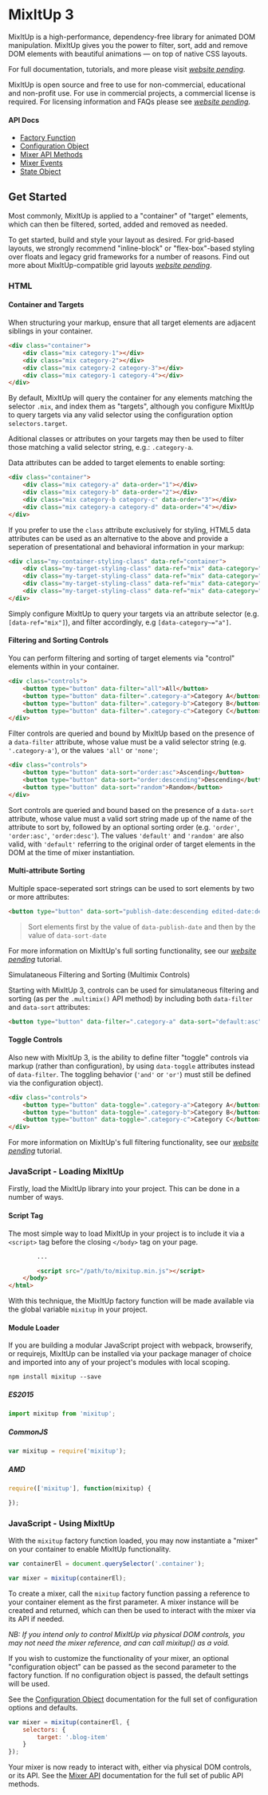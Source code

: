 # MixItUp 3

MixItUp is a high-performance, dependency-free library for animated DOM manipulation. MixItUp gives you the power to filter, sort, add and remove DOM elements with beautiful animations — on top of native CSS layouts.

For full documentation, tutorials, and more please visit [_website pending_](pending).

MixItUp is open source and free to use for non-commercial, educational and non-profit use. For use in commercial projects, a commercial license is required. For licensing information and FAQs please see [_website pending_](pending).

#### API Docs

- [Factory Function](./docs/mixitup.md)
- [Configuration Object](./docs/mixitup.Config.md)
- [Mixer API Methods](./docs/mixitup.Mixer.md)
- [Mixer Events](./docs/mixitup.Events.md)
- [State Object](./docs/mixitup.State.md)

## Get Started

Most commonly, MixItUp is applied to a "container" of "target" elements, which can then be filtered, sorted, added and removed as needed.

To get started, build and style your layout as desired. For grid-based layouts, we strongly recommend "inline-block" or "flex-box"-based styling over floats and legacy grid frameworks for a number of reasons. Find out more about MixItUp-compatible grid layouts [_website pending_]().

### HTML

#### Container and Targets

When structuring your markup, ensure that all target elements are adjacent siblings in your container.

```html
<div class="container">
    <div class="mix category-1"></div>
    <div class="mix category-2"></div>
    <div class="mix category-2 category-3"></div>
    <div class="mix category-1 category-4"></div>
</div>
```

By default, MixItUp will query the container for any elements matching the selector `.mix`, and index them as "targets", although you configure MixItUp to query targets via any valid selector using the configuration option `selectors.target`.

Aditional classes or attributes on your targets may then be used to filter those matching a valid selector string, e.g.: `.category-a`.

Data attributes can be added to target elements to enable sorting:

```html
<div class="container">
    <div class="mix category-a" data-order="1"></div>
    <div class="mix category-b" data-order="2"></div>
    <div class="mix category-b category-c" data-order="3"></div>
    <div class="mix category-a category-d" data-order="4"></div>
</div>
```

If you prefer to use the `class` attribute exclusively for styling, HTML5 data attributes can be used as an alternative to the above and provide a seperation of presentational and behavioral information in your markup:

```html
<div class="my-container-styling-class" data-ref="container">
    <div class="my-target-styling-class" data-ref="mix" data-category="a" data-order="1"></div>
    <div class="my-target-styling-class" data-ref="mix" data-category="b" data-order="2"></div>
    <div class="my-target-styling-class" data-ref="mix" data-category="b c" data-order="3"></div>
    <div class="my-target-styling-class" data-ref="mix" data-category="a d" data-order="4"></div>
</div>
```

Simply configure MixItUp to query your targets via an attribute selector (e.g. `[data-ref="mix"]`), and filter accordingly, e.g `[data-category~="a"]`.

#### Filtering and Sorting Controls

You can perform filtering and sorting of target elements via "control" elements within in your container.

```html
<div class="controls">
    <button type="button" data-filter="all">All</button>
    <button type="button" data-filter=".category-a">Category A</button>
    <button type="button" data-filter=".category-b">Category B</button>
    <button type="button" data-filter=".category-c">Category C</button>
</div>
```

Filter controls are queried and bound by MixItUp based on the presence of a `data-filter` attribute, whose value must be a valid selector string (e.g. `'.category-a'`), or the values `'all'` or `'none'`;

```html
<div class="controls">
    <button type="button" data-sort="order:asc">Ascending</button>
    <button type="button" data-sort="order:descending">Descending</button>
    <button type="button" data-sort="random">Random</button>
</div>
```

Sort controls are queried and bound based on the presence of a `data-sort` attribute, whose value must a valid sort string made up of the name of the attribute to sort by, followed by an optional sorting order (e.g. `'order'`, `'order:asc'`, `'order:desc'`). The values `'default'` and `'random'` are also valid, with `'default'` referring to the original order of target elements in the DOM at the time of mixer instantiation.

#### Multi-attribute Sorting

Multiple space-seperated sort strings can be used to sort elements by two or more attributes:

```html
<button type="button" data-sort="publish-date:descending edited-date:descending">Publish date / Descending</button>
```
> Sort elements first by the value of `data-publish-date` and then by the value of `data-sort-date`

For more information on MixItUp's full sorting functionality, see our [_website pending_]() tutorial.

Simulataneous Filtering and Sorting (Multimix Controls)

Starting with MixItUp 3, controls can be used for simulataneous filtering and sorting (as per the `.multimix()` API method) by including both `data-filter` and `data-sort` attributes:

``` html
<button type="button" data-filter=".category-a" data-sort="default:asc">Category A / Ascending</button>
```

#### Toggle Controls

Also new with MixItUp 3, is the ability to define filter "toggle" controls via markup (rather than configuration), by using `data-toggle` attributes instead of `data-filter`. The toggling behavior (`'and'` or `'or'`) must still be defined via the configuration object).

```html
<div class="controls">
    <button type="button" data-toggle=".category-a">Category A</button>
    <button type="button" data-toggle=".category-b">Category B</button>
    <button type="button" data-toggle=".category-c">Category C</button>
</div>
```

For more information on MixItUp's full filtering functionality, see our [_website pending_]() tutorial.

### JavaScript - Loading MixItUp

Firstly, load the MixItUp library into your project. This can be done in a number of ways.

#### Script Tag

The most simple way to load MixItUp in your project is to include it via a `<script>` tag before the closing `</body>` tag on your page.

```html
        ...

        <script src="/path/to/mixitup.min.js"></script>
    </body>
</html>
```

With this technique, the MixItUp factory function will be made available via the global variable `mixitup` in your project.

#### Module Loader

If you are building a modular JavaScript project with webpack, browserify, or requirejs, MixItUp can be installed via your package manager of choice and imported into any of your project's modules with local scoping.

`npm install mixitup --save`

##### ES2015

```js
import mixitup from 'mixitup';
```

##### CommonJS

```js
var mixitup = require('mixitup');
```

##### AMD

```js
require(['mixitup'], function(mixitup) {

});
```

### JavaScript - Using MixItUp

With the `mixitup` factory function loaded, you may now instantiate a "mixer" on your container to enable MixItUp functionality.

```js
var containerEl = document.querySelector('.container');

var mixer = mixitup(containerEl);
```

To create a mixer, call the `mixitup` factory function passing a reference to your container element as the first parameter. A mixer instance will be created and returned, which can then be used to interact with the mixer via its API if needed.

*NB: If you intend only to control MixItUp via physical DOM controls, you may not need the mixer reference, and can call mixitup() as a void.*

If you wish to customize the functionality of your mixer, an optional "configuration object" can be passed as the second parameter to the factory function. If no configuration object is passed, the default settings will be used.

See the [Configuration Object](/docs/mixitup.Config.md) documentation for the full set of configuration options and defaults.

```js
var mixer = mixitup(containerEl, {
    selectors: {
        target: '.blog-item'
    }
});
```

Your mixer is now ready to interact with, either via physical DOM controls, or its API. See the [Mixer API](./docs/mixitup.Mixer.md) documentation for the full set of public API methods.